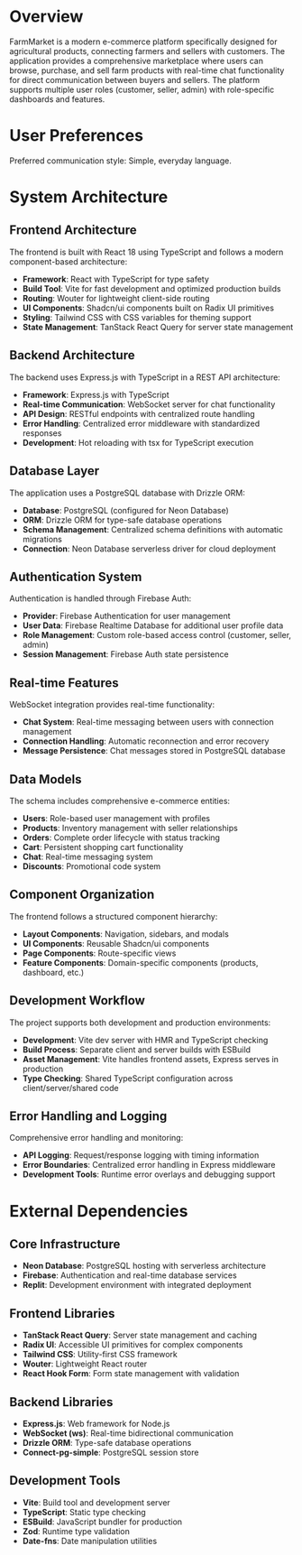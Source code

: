 # Overview

FarmMarket is a modern e-commerce platform specifically designed for agricultural products, connecting farmers and sellers with customers. The application provides a comprehensive marketplace where users can browse, purchase, and sell farm products with real-time chat functionality for direct communication between buyers and sellers. The platform supports multiple user roles (customer, seller, admin) with role-specific dashboards and features.

# User Preferences

Preferred communication style: Simple, everyday language.

# System Architecture

## Frontend Architecture
The frontend is built with React 18 using TypeScript and follows a modern component-based architecture:

- **Framework**: React with TypeScript for type safety
- **Build Tool**: Vite for fast development and optimized production builds
- **Routing**: Wouter for lightweight client-side routing
- **UI Components**: Shadcn/ui components built on Radix UI primitives
- **Styling**: Tailwind CSS with CSS variables for theming support
- **State Management**: TanStack React Query for server state management

## Backend Architecture
The backend uses Express.js with TypeScript in a REST API architecture:

- **Framework**: Express.js with TypeScript
- **Real-time Communication**: WebSocket server for chat functionality
- **API Design**: RESTful endpoints with centralized route handling
- **Error Handling**: Centralized error middleware with standardized responses
- **Development**: Hot reloading with tsx for TypeScript execution

## Database Layer
The application uses a PostgreSQL database with Drizzle ORM:

- **Database**: PostgreSQL (configured for Neon Database)
- **ORM**: Drizzle ORM for type-safe database operations
- **Schema Management**: Centralized schema definitions with automatic migrations
- **Connection**: Neon Database serverless driver for cloud deployment

## Authentication System
Authentication is handled through Firebase Auth:

- **Provider**: Firebase Authentication for user management
- **User Data**: Firebase Realtime Database for additional user profile data
- **Role Management**: Custom role-based access control (customer, seller, admin)
- **Session Management**: Firebase Auth state persistence

## Real-time Features
WebSocket integration provides real-time functionality:

- **Chat System**: Real-time messaging between users with connection management
- **Connection Handling**: Automatic reconnection and error recovery
- **Message Persistence**: Chat messages stored in PostgreSQL database

## Data Models
The schema includes comprehensive e-commerce entities:

- **Users**: Role-based user management with profiles
- **Products**: Inventory management with seller relationships
- **Orders**: Complete order lifecycle with status tracking
- **Cart**: Persistent shopping cart functionality
- **Chat**: Real-time messaging system
- **Discounts**: Promotional code system

## Component Organization
The frontend follows a structured component hierarchy:

- **Layout Components**: Navigation, sidebars, and modals
- **UI Components**: Reusable Shadcn/ui components
- **Page Components**: Route-specific views
- **Feature Components**: Domain-specific components (products, dashboard, etc.)

## Development Workflow
The project supports both development and production environments:

- **Development**: Vite dev server with HMR and TypeScript checking
- **Build Process**: Separate client and server builds with ESBuild
- **Asset Management**: Vite handles frontend assets, Express serves in production
- **Type Checking**: Shared TypeScript configuration across client/server/shared code

## Error Handling and Logging
Comprehensive error handling and monitoring:

- **API Logging**: Request/response logging with timing information
- **Error Boundaries**: Centralized error handling in Express middleware
- **Development Tools**: Runtime error overlays and debugging support

# External Dependencies

## Core Infrastructure
- **Neon Database**: PostgreSQL hosting with serverless architecture
- **Firebase**: Authentication and real-time database services
- **Replit**: Development environment with integrated deployment

## Frontend Libraries
- **TanStack React Query**: Server state management and caching
- **Radix UI**: Accessible UI primitives for complex components
- **Tailwind CSS**: Utility-first CSS framework
- **Wouter**: Lightweight React router
- **React Hook Form**: Form state management with validation

## Backend Libraries
- **Express.js**: Web framework for Node.js
- **WebSocket (ws)**: Real-time bidirectional communication
- **Drizzle ORM**: Type-safe database operations
- **Connect-pg-simple**: PostgreSQL session store

## Development Tools
- **Vite**: Build tool and development server
- **TypeScript**: Static type checking
- **ESBuild**: JavaScript bundler for production
- **Zod**: Runtime type validation
- **Date-fns**: Date manipulation utilities